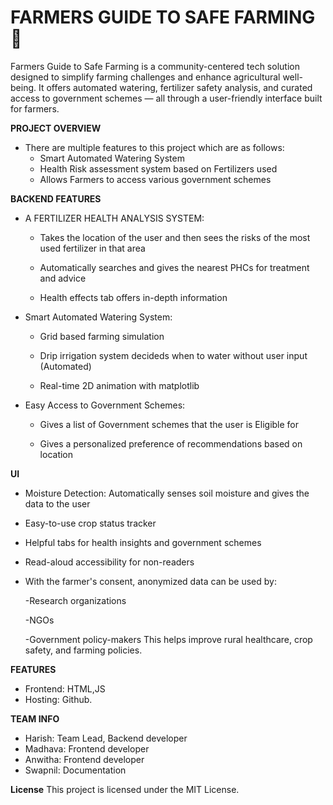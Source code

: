 # FARMERS GUIDE TO SAFE FARMING  🌾

Farmers Guide to Safe Farming is a community-centered tech solution designed to simplify farming challenges and enhance agricultural well-being. It offers automated watering, fertilizer safety analysis, and curated access to government schemes — all through a user-friendly interface built for farmers.

**PROJECT OVERVIEW**

- There are multiple features to this project which are as follows:
  - Smart Automated Watering System 
  - Health Risk assessment system based on Fertilizers used 
  - Allows Farmers to access various government schemes

 
**BACKEND FEATURES**


- A FERTILIZER HEALTH ANALYSIS SYSTEM:

  - Takes the location of the user and then sees the risks of the most used fertilizer in that area
 
  - Automatically searches and gives the nearest PHCs for treatment and advice

  - Health effects tab offers in-depth information
   

- Smart Automated Watering System:
  
  - Grid based farming simulation
  
  - Drip irrigation system decideds when to water without user input (Automated)
  
  - Real-time 2D animation with matplotlib


- Easy Access to Government Schemes:
  - Gives a list of Government schemes that the user is Eligible for
 
  - Gives a personalized preference of recommendations based on location



**UI**

- Moisture Detection: Automatically senses soil moisture and gives the data to the user
- Easy-to-use crop status tracker
- Helpful tabs for health insights and government schemes
- Read-aloud accessibility for non-readers
- With the farmer's consent, anonymized data can be used by:
  
    -Research organizations

    -NGOs

    -Government policy-makers
This helps improve rural healthcare, crop safety, and farming policies.



**FEATURES**
  - Frontend: HTML,JS
  - Hosting: Github.



**TEAM INFO**
 - Harish: Team Lead, Backend developer
 - Madhava: Frontend developer
 - Anwitha: Frontend developer
 - Swapnil: Documentation

**License**
This project is licensed under the MIT License.




